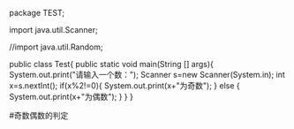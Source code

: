 package TEST;

import java.util.Scanner;

//import java.util.Random;

public class Test{
	public static void main(String [] args){
		System.out.print("请输入一个数：");
		Scanner s=new Scanner(System.in);
		int x=s.nextInt();
		if(x%2!=0){
			System.out.print(x+"为奇数");
		}
		else {
			System.out.print(x+"为偶数");
		}
	}
}

#奇数偶数的判定
